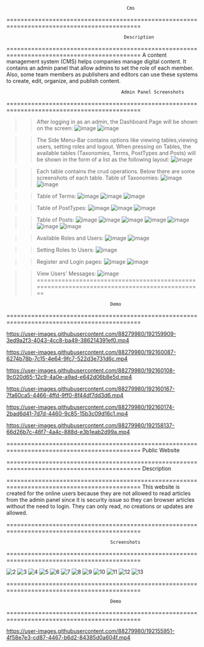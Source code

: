                                                 Cms
============================================================================================

 
                                               Description
============================================================================================
A content management system (CMS) helps companies manage digital content. It contains an admin panel 
that allow admins to set the role of each member. Also, some team members as publishers and 
editors can use these systems to create, edit, organize, and publish content. 
 
                                              Admin Panel Screenshots
============================================================================================
>>After logging in as an admin, the Dashboard Page will be shown on the screen:
![image](https://user-images.githubusercontent.com/88279980/192156072-0986ab69-a3b6-451a-b19e-9284de1db0a8.png)
![image](https://user-images.githubusercontent.com/88279980/188479883-6ad0ce6e-f54d-4aa9-9390-47ad46d9aece.png)

>>The Side Menu-Bar contains options like viewing tables,viewing users, setting roles and logout.
>>When pressing on Tables, the available tables (Taxonomies, Terms, PostTypes and Posts) will be shown in the form
of a list as the following layout:
![image](https://user-images.githubusercontent.com/88279980/188481211-f0cb5223-5373-47c6-a0a0-6e2a379b2ad8.png)

>>Each table contains the crud operations. Below there are some screenshots of each table.
>>Table of Taxonomies: 
![image](https://user-images.githubusercontent.com/88279980/188481660-1a9dd975-598c-4a6e-8fcf-c9fdf4ab3230.png)
![image](https://user-images.githubusercontent.com/88279980/188481883-6d3a6e05-bb91-4a13-be54-bb18ee907b17.png)

>>Table of Terms:
![image](https://user-images.githubusercontent.com/88279980/188482266-9325035e-2b0c-4aa6-aafa-49d656b2a95c.png)
![image](https://user-images.githubusercontent.com/88279980/188482381-6e20869c-0484-4f88-b763-129566804022.png)
![image](https://user-images.githubusercontent.com/88279980/188482428-e0d40081-ff12-45c4-8768-83c43f9cf54b.png)

>>Table of PostTypes:
![image](https://user-images.githubusercontent.com/88279980/188482558-59af06dd-6a77-4f9b-8b39-41ec0dcb6b2f.png)
![image](https://user-images.githubusercontent.com/88279980/188482667-384d9a08-a96f-48c9-b86e-3fa4593660d0.png)
![image](https://user-images.githubusercontent.com/88279980/188482718-f78ed55c-ed62-4996-b6d7-14f5f7d17b42.png)

>>Table of Posts:
![image](https://user-images.githubusercontent.com/88279980/192156155-8b20af25-4e4e-480d-930b-13718ce43a81.png)
![image](https://user-images.githubusercontent.com/88279980/191241685-3bcee779-9e32-40ad-915c-2975dba1229b.png)
![image](https://user-images.githubusercontent.com/88279980/188483990-dc45cb5b-d3aa-4b8e-95ba-9ad58c1ce65f.png)
![image](https://user-images.githubusercontent.com/88279980/191241976-4375e946-36aa-464a-9286-37fdd799a5bf.png)
![image](https://user-images.githubusercontent.com/88279980/188484333-0187bd6b-3fc0-4bff-bf8b-2f697653585c.png)
![image](https://user-images.githubusercontent.com/88279980/191242151-b5ccb391-3542-49ef-98c3-1e15aa0caa49.png)
![image](https://user-images.githubusercontent.com/88279980/191242194-397d5728-1f10-4727-b2e8-3a5b6398f214.png)


>>Available Roles and Users:
![image](https://user-images.githubusercontent.com/88279980/188484452-341b4325-447d-4e49-b44d-1c0494d5ded8.png)
![image](https://user-images.githubusercontent.com/88279980/188484510-b29ef24b-ce8e-4729-9044-4658eb1846d6.png)

>>Setting Roles to Users:
![image](https://user-images.githubusercontent.com/88279980/188484629-1ed1a497-313d-4217-aed1-e2d737d7d537.png)

>>Register and Login pages:
![image](https://user-images.githubusercontent.com/88279980/188484863-a0bd337b-6f3e-4cc0-957f-3f390e4c6fee.png)
![image](https://user-images.githubusercontent.com/88279980/188484905-43f22bd8-e247-4125-b7e7-6750a795b505.png)

>>View Users' Messages:
![image](https://user-images.githubusercontent.com/88279980/192156012-838cf102-4588-473f-a5d3-1b227f59ba3b.png)
============================================================================================

                                          Demo
============================================================================================


https://user-images.githubusercontent.com/88279980/192159909-3ed9a2f3-4043-4cc8-ba49-386214391ef0.mp4



https://user-images.githubusercontent.com/88279980/192160087-6274b78b-7c15-4e64-9fc7-522d3e731d6c.mp4



https://user-images.githubusercontent.com/88279980/192160108-9c020d65-12c9-4a0e-a9ad-e642d06b8e5d.mp4



https://user-images.githubusercontent.com/88279980/192160167-7fa60ca5-4466-4ffd-9ff0-8f44df7dd3d6.mp4



https://user-images.githubusercontent.com/88279980/192160174-2bad6d41-7d7d-4460-9c85-15b3c09d16c1.mp4



https://user-images.githubusercontent.com/88279980/192158137-66d26b7c-46f7-4a4c-888d-e3b1eab2d99a.mp4


============================================================================================
                                        Public Website
                                        
============================================================================================
                                         Description
                                          
============================================================================================
This website is created for the online users because they are not allowed to read articles from 
the admin panel since it is security issue so they can browser articles without the need to login.
They can only read, no creations or updates are allowed. 

============================================================================================

                                          Screenshots
============================================================================================

![2](https://user-images.githubusercontent.com/88279980/192155855-de496f4a-276a-4f68-83db-5d647a779333.png)
![3](https://user-images.githubusercontent.com/88279980/192155869-756aeeda-750d-4e3d-9fa2-e972a7e6a86a.png)
![4](https://user-images.githubusercontent.com/88279980/192155873-a18acf33-0be9-4b83-801b-13be36ea2b5d.png)
![5](https://user-images.githubusercontent.com/88279980/192155893-1c916c46-cf3e-4151-8cbd-f5d1de309359.png)
![6](https://user-images.githubusercontent.com/88279980/192155900-0438e1c8-a0f0-4350-b8ef-9372ee623072.png)
![7](https://user-images.githubusercontent.com/88279980/192155903-f307756f-5543-4b79-8c76-92c145ba586e.png)
![8](https://user-images.githubusercontent.com/88279980/192155908-293b6dfa-514d-4753-881e-06fe6c2a94e1.png)
![9](https://user-images.githubusercontent.com/88279980/192155911-fbc196a8-439c-4411-90e8-c28a90ee419f.png)
![10](https://user-images.githubusercontent.com/88279980/192155914-b74c4b6d-2abb-4844-bcd5-6296c9c34ff0.png)
![11](https://user-images.githubusercontent.com/88279980/192155917-48347d3f-8a4a-4827-b081-ed1283c93f81.png)
![12](https://user-images.githubusercontent.com/88279980/192155924-e8fe46d1-2e5b-4c14-8bd9-f9d5c21b0821.png)
![13](https://user-images.githubusercontent.com/88279980/192155926-a6b53c61-f51d-4f8a-b036-158801c8f186.png)

============================================================================================

                                          Demo
============================================================================================

https://user-images.githubusercontent.com/88279980/192155951-4f58e7e3-cd87-4467-b6d2-84385d0a604f.mp4







